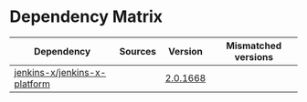 # Dependency Matrix

Dependency | Sources | Version | Mismatched versions
---------- | ------- | ------- | -------------------
[jenkins-x/jenkins-x-platform](https://github.com/jenkins-x/jenkins-x-platform) |  | [2.0.1668](https://github.com/jenkins-x/jenkins-x-platform/releases/tag/v2.0.1668) | 
